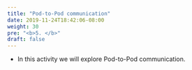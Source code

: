 ```yaml
---
title: "Pod-to-Pod communication"
date: 2019-11-24T18:42:06-08:00
weight: 30
pre: "<b>5. </b>"
draft: false
---
```


* In this activity we will explore Pod-to-Pod communication.
